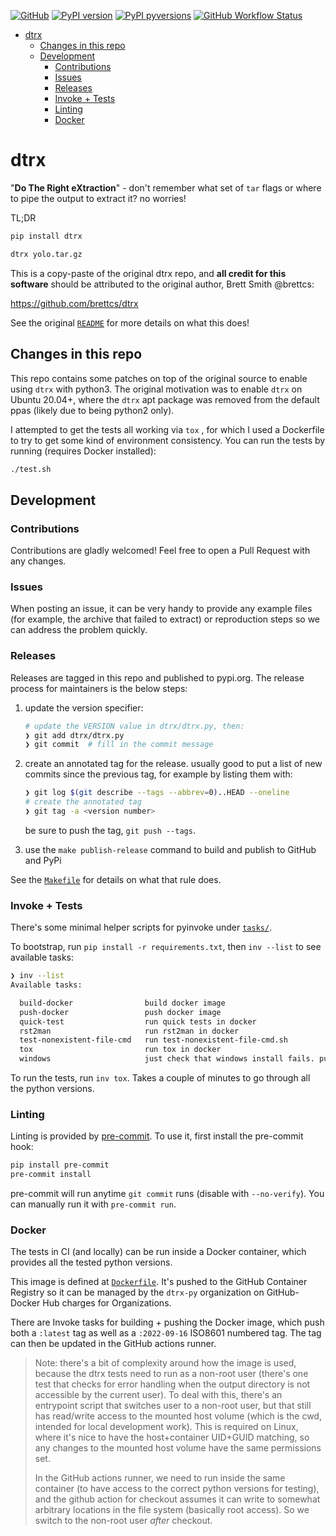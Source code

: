 [![GitHub](https://img.shields.io/badge/GitHub-dtrx--py/dtrx-8da0cb?style=for-the-badge&logo=github)](https://github.com/dtrx-py/dtrx)
[![PyPI
version](https://img.shields.io/pypi/v/dtrx.svg?style=for-the-badge&logo=PyPi&logoColor=white)](https://pypi.org/project/dtrx/)
[![PyPI
pyversions](https://img.shields.io/pypi/pyversions/dtrx.svg?style=for-the-badge&logo=python&logoColor=white&color=ff69b4)](https://pypi.python.org/pypi/dtrx/)
[![GitHub Workflow Status](https://img.shields.io/github/actions/workflow/status/dtrx-py/dtrx/main.yml?&branch=master&logo=github-actions&logoColor=white&style=for-the-badge)](https://github.com/dtrx-py/dtrx/actions?query=branch%3Amaster+)

<!-- toc -->

- [dtrx](#dtrx)
  - [Changes in this repo](#changes-in-this-repo)
  - [Development](#development)
    - [Contributions](#contributions)
    - [Issues](#issues)
    - [Releases](#releases)
    - [Invoke + Tests](#invoke--tests)
    - [Linting](#linting)
    - [Docker](#docker)

<!-- tocstop -->

# dtrx

"**Do The Right eXtraction**" - don't remember what set of `tar` flags or where
to pipe the output to extract it? no worries!

TL;DR

```bash
pip install dtrx

dtrx yolo.tar.gz
```

This is a copy-paste of the original dtrx repo, and **all credit for this
software** should be attributed to the original author, Brett Smith @brettcs:

https://github.com/brettcs/dtrx

See the original [`README`](README) for more details on what this does!

## Changes in this repo

This repo contains some patches on top of the original source to enable using
`dtrx` with python3. The original motivation was to enable `dtrx` on Ubuntu
20.04+, where the `dtrx` apt package was removed from the default ppas (likely
due to being python2 only).

I attempted to get the tests all working via `tox` , for which I used a
Dockerfile to try to get some kind of environment consistency. You can run the
tests by running (requires Docker installed):

```bash
./test.sh
```

## Development

### Contributions

Contributions are gladly welcomed! Feel free to open a Pull Request with any
changes.

### Issues

When posting an issue, it can be very handy to provide any example files (for
example, the archive that failed to extract) or reproduction steps so we can
address the problem quickly.

### Releases

Releases are tagged in this repo and published to pypi.org. The release process
for maintainers is the below steps:

1. update the version specifier:

   ```bash
   # update the VERSION value in dtrx/dtrx.py, then:
   ❯ git add dtrx/dtrx.py
   ❯ git commit  # fill in the commit message
   ```

2. create an annotated tag for the release. usually good to put a list of new
   commits since the previous tag, for example by listing them with:

   ```bash
   ❯ git log $(git describe --tags --abbrev=0)..HEAD --oneline
   # create the annotated tag
   ❯ git tag -a <version number>
   ```

   be sure to push the tag, `git push --tags`.

3. use the `make publish-release` command to build and publish to GitHub and
   PyPi

See the [`Makefile`](Makefile) for details on what that rule does.

### Invoke + Tests

There's some minimal helper scripts for pyinvoke under [`tasks/`](tasks/).

To bootstrap, run `pip install -r requirements.txt`, then `inv --list` to see
available tasks:

```bash
❯ inv --list
Available tasks:

  build-docker                build docker image
  push-docker                 push docker image
  quick-test                  run quick tests in docker
  rst2man                     run rst2man in docker
  test-nonexistent-file-cmd   run test-nonexistent-file-cmd.sh
  tox                         run tox in docker
  windows                     just check that windows install fails. pulls a minimal wine docker image to test
```

To run the tests, run `inv tox`. Takes a couple of minutes to go through all the
python versions.

### Linting

Linting is provided by [pre-commit](pre-commit.com). To use it, first install
the pre-commit hook:

```bash
pip install pre-commit
pre-commit install
```

pre-commit will run anytime `git commit` runs (disable with `--no-verify`). You
can manually run it with `pre-commit run`.

### Docker

The tests in CI (and locally) can be run inside a Docker container, which
provides all the tested python versions.

This image is defined at [`Dockerfile`](Dockerfile). It's pushed to the GitHub
Container Registry so it can be managed by the `dtrx-py` organization on GitHub-
Docker Hub charges for Organizations.

There are Invoke tasks for building + pushing the Docker image, which push both
a `:latest` tag as well as a `:2022-09-16` ISO8601 numbered tag. The tag can
then be updated in the GitHub actions runner.

> Note: there's a bit of complexity around how the image is used, because the
> dtrx tests need to run as a non-root user (there's one test that checks for
> error handling when the output directory is not accessible by the current
> user). To deal with this, there's an entrypoint script that switches user to a
> non-root user, but that still has read/write access to the mounted host volume
> (which is the cwd, intended for local development work). This is required on
> Linux, where it's nice to have the host+container UID+GUID matching, so any
> changes to the mounted host volume have the same permissions set.
>
> In the GitHub actions runner, we need to run inside the same container (to
> have access to the correct python versions for testing), and the github action
> for checkout assumes it can write to somewhat arbitrary locations in the file
> system (basically root access). So we switch to the non-root user _after_
> checkout.
